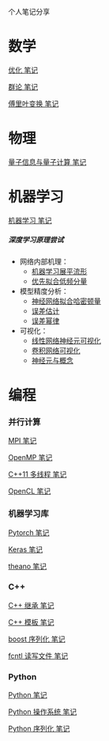 个人笔记分享

# 数学

[优化 笔记](https://github.com/Leoeon/Notes/blob/master/math/%E4%BC%98%E5%8C%96%E7%AC%94%E8%AE%B0.pdf)

[群论 笔记](https://github.com/Leoeon/Notes/blob/master/math/%E7%BE%A4%E8%AE%BA%E7%AC%94%E8%AE%B0.pdf)

[傅里叶变换 笔记](https://github.com/Leoeon/Notes/blob/master/math/%E5%82%85%E9%87%8C%E5%8F%B6%E5%8F%98%E6%8D%A2%E7%AC%94%E8%AE%B0.pdf)

# 物理

[量子信息与量子计算 笔记](https://github.com/Leoeon/Notes/blob/master/physics/%E9%87%8F%E5%AD%90%E4%BF%A1%E6%81%AF%E4%B8%8E%E9%87%8F%E5%AD%90%E8%AE%A1%E7%AE%97%E7%AC%94%E8%AE%B0.pdf)

# 机器学习

[机器学习 笔记](https://github.com/Leoeon/Notes/blob/master/machine%20learning/Machine%20Learning.pdf)

##### 深度学习原理尝试
- 网络内部机理：
  - [机器学习展平流形](https://github.com/Leoeon/Notes/blob/master/machine%20learning/DL%20theary/disentangle%20manifold.md)
  - [优先拟合低频分量](https://github.com/Leoeon/Notes/blob/master/machine%20learning/DL%20theary/Fourier.pdf) 
- 模型精度分析：
  - [神经网络拟合哈密顿量](https://github.com/Leoeon/Notes/blob/master/machine%20learning/DL%20theary/Hamiltonian.pdf)
  - [误差估计](https://github.com/Leoeon/Notes/blob/master/machine%20learning/DL%20theary/epsilon%20error.pdf)
  - [误差幂律](https://github.com/Leoeon/Notes/blob/master/machine%20learning/DL%20theary/error%20power-law.pdf)
- 可视化：
  - [线性网络神经元可视化](https://github.com/Leoeon/Notes/blob/master/machine%20learning/DL%20theary/visualization-linear.pdf)
  - [卷积网络可视化](https://github.com/Leoeon/Notes/blob/master/machine%20learning/DL%20theary/visualization-CNN.md)
  - [神经元与概念](https://github.com/Leoeon/Notes/blob/master/machine%20learning/DL%20theary/neural%20and%20concept.pdf)

# 编程

### 并行计算

[MPI 笔记](https://github.com/Leoeon/Notes/blob/master/programming/Parallel/MPI.md)

[OpenMP 笔记](https://github.com/Leoeon/Notes/blob/master/programming/Parallel/OpenMP.md)

[C++11 多线程 笔记](https://github.com/Leoeon/Notes/blob/master/programming/Parallel/C%2B%2B11-thread.md)

[OpenCL 笔记](https://github.com/Leoeon/Notes/blob/master/programming/OpenCL%E7%AC%94%E8%AE%B0.md)

### 机器学习库

[Pytorch 笔记](https://github.com/Leoeon/Notes/blob/master/programming/Machine%20Learning/Pytorch.md)

[Keras 笔记](https://github.com/Leoeon/Notes/blob/master/programming/Machine%20Learning/Keras.md)

[theano 笔记](https://github.com/Leoeon/Notes/blob/master/programming/Machine%20Learning/theano.md)

### C++

[C++ 继承 笔记](https://github.com/Leoeon/Notes/blob/master/programming/Cplusplus/inheritance.md)

[C++ 模板 笔记](https://github.com/Leoeon/Notes/blob/master/programming/Cplusplus/template.md)

[boost 序列化 笔记](https://github.com/Leoeon/Notes/blob/master/programming/Cplusplus/boost-serialization.md)

[fcntl 读写文件 笔记](https://github.com/Leoeon/Notes/blob/master/programming/Cplusplus/fcntl.md)

### Python

[Python 笔记](https://github.com/Leoeon/Notes/blob/master/programming/Python/Python.md)

[Python 操作系统 笔记](https://github.com/Leoeon/Notes/blob/master/programming/Python/Python-os.md)

[Python 序列化 笔记](https://github.com/Leoeon/Notes/blob/master/programming/Python/Python-serialization.md)

